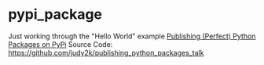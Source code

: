 # pypi_package
Just working through the "Hello World" example  [Publishing (Perfect) Python Packages on PyPi](https://www.youtube.com/watch?v=GIF3LaRqgXo)  Source Code: https://github.com/judy2k/publishing_python_packages_talk
